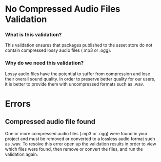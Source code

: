 # No Compressed Audio Files Validation
### What is this validation?
This validation ensures that packages published to the asset store do not contain compressed lossy audio files (.mp3 or .ogg).

### Why do we need this validation?
Lossy audio files have the potential to suffer from compression and lose their overall sound quality. In order to preserve better quality for our users, it is better to provide them with uncompressed formats such as .wav. 

# Errors
## Compressed audio file found
One or more compressed audio files (.mp3 or .ogg) were found in your project and must be removed or converted to a lossless audio format such as .wav. To resolve this error open up the validation results in order to view which files were found, then remove or convert the files, and run the validation again.
